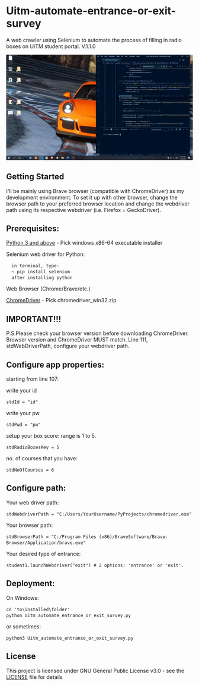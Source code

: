 # Uitm-automate-entrance-or-exit-survey
A web crawler using Selenium to automate the process of filling in radio boxes on UiTM student portal.
V.1.1.0

<p align="center">
  <img src="https://github.com/clementmaxwell/Uitm-automate-entrance-or-exit-survey/blob/master/demo.gif"
</p>

## Getting Started
I'll be mainly using Brave browser (compatible with ChromeDriver) as my development environment. To set it up with other browser, change the browser path to your preferred browser location and change the webdriver path using its respective webdriver (i.e. Firefox = GeckoDriver).

## Prerequisites:
[Python 3 and above](https://www.python.org/downloads/) - Pick windows x86-64 executable installer

Selenium web driver for Python:
```
  in terminal, type:
  ~ pip install selenium
  after installing python
```
Web Browser (Chrome/Brave/etc.)

[ChromeDriver](https://chromedriver.chromium.org/downloads) - Pick chromedriver_win32.zip

## IMPORTANT!!!
P.S.Please check your browser version before downloading ChromeDriver. Browser version and ChromeDriver MUST match.
Line 111, stdWebDriverPath, configure your webdriver path.

## Configure app properties:
starting from line 107:

write your id
```
stdId = "id"
```
write your pw
```
stdPwd = "pw"
```
setup your box score: range is 1 to 5.
```
stdRadioBoxesKey = 5
```
no. of courses that you have:
```
stdNoOfCourses = 6
```

## Configure path:
Your web driver path:
```
stdWebdriverPath = "C:/Users/YourUsername/PyProjects/chromedriver.exe"
```
Your browser path:
```
stdBrowserPath = "C:/Program Files (x86)/BraveSoftware/Brave-Browser/Application/brave.exe"
```
Your desired type of entrance:
```
student1.launchWebdriver("exit") # 2 options: 'entrance' or 'exit'.
```

## Deployment:
On Windows:
```
cd 'to\installed\folder'
python Uitm_automate_entrance_or_exit_survey.py
```
or sometimes:
```
python3 Uitm_automate_entrance_or_exit_survey.py
```
## License
This project is licensed under GNU General Public License v3.0 - see the [LICENSE](LICENSE) file for details
